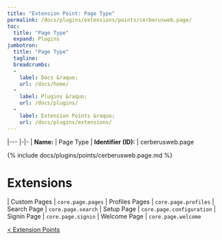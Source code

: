 ```yaml
---
title: "Extension Point: Page Type"
permalink: /docs/plugins/extensions/points/cerberusweb.page/
toc:
  title: "Page Type"
  expand: Plugins
jumbotron:
  title: "Page Type"
  tagline: 
  breadcrumbs:
  -
    label: Docs &raquo;
    url: /docs/home/
  -
    label: Plugins &raquo;
    url: /docs/plugins/
  -
    label: Extension Points &raquo;
    url: /docs/plugins/extensions/
---
```


|---
|-|-
| **Name:** | Page Type
| **Identifier (ID):** | cerberusweb.page

{% include docs/plugins/points/cerberusweb.page.md %}

# Extensions

| Custom Pages | `core.page.pages`
| Profiles Pages | `core.page.profiles`
| Search Page | `core.page.search`
| Setup Page | `core.page.configuration`
| Signin Page | `core.page.signin`
| Welcome Page | `core.page.welcome`

<div class="section-nav">
	<div class="left">
		<a href="/docs/plugins/extensions/#extension-points" class="prev">&lt; Extension Points</a>
	</div>
	<div class="right align-right">
	</div>
</div>
<div class="clear"></div>